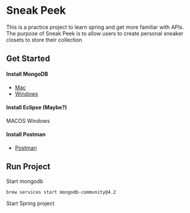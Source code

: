 # Sneak Peek
This is a practice project to learn spring and get more familiar with APIs. 
The purpose of Sneak Peek is to allow users to create personal sneaker closets to store their collection

## Get Started
#### Install MongoDB
* [Mac](https://docs.mongodb.com/manual/tutorial/install-mongodb-on-os-x/)
* [Windows](https://docs.mongodb.com/manual/tutorial/install-mongodb-on-windows/)

#### Install Eclipse (Maybe?)
MACOS
Windows

#### Install Postman
* [Postman](https://www.postman.com/downloads/)


## Run Project
Start mongodb 
```
brew services start mongodb-community@4.2
```
Start Spring project

